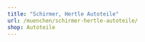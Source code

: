```yaml
---
title: "Schirmer, Hertle Autoteile"
url: /muenchen/schirmer-hertle-autoteile/
shop: Autoteile
---
```

